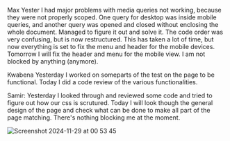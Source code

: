 Max
Yester I had major problems with media queries not working, because they were not properly scoped. One query for desktop was inside mobile queries, and another query was opened and closed without enclosing the whole document. Managed to figure it out and solve it. The code order was very confusing, but is now restructured. This has taken a lot of time, but now everything is set to fix the menu and header for the mobile devices. Tomorrow I will fix the header and menu for the mobile view. I am not blocked by anything (anymore).

Kwabena
Yesterday I worked on someparts of the test on the page to be functional.
Today I did a code review of the various functionalities.

Samir:
Yesterday I looked through and reviewed some code and tried to figure out how our css is scrutured.
Today I will look though the general design of the page and check what can be done to make all part of the page matching.
There's nothing blocking me at the moment.

![Screenshot 2024-11-29 at 00 53 45](https://github.com/user-attachments/assets/ec19671d-5088-4891-8cc0-56e6cbd04e20)
